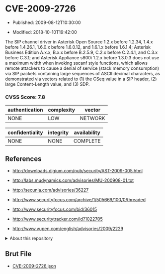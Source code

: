 # CVE-2009-2726

- Published: 2009-08-12T10:30:00

- Modified: 2018-10-10T19:42:00

The SIP channel driver in Asterisk Open Source 1.2.x before 1.2.34, 1.4.x before 1.4.26.1, 1.6.0.x before 1.6.0.12, and 1.6.1.x before 1.6.1.4; Asterisk Business Edition A.x.x, B.x.x before B.2.5.9, C.2.x before C.2.4.1, and C.3.x before C.3.1; and Asterisk Appliance s800i 1.2.x before 1.3.0.3 does not use a maximum width when invoking sscanf style functions, which allows remote attackers to cause a denial of service (stack memory consumption) via SIP packets containing large sequences of ASCII decimal characters, as demonstrated via vectors related to (1) the CSeq value in a SIP header, (2) large Content-Length value, and (3) SDP.

### CVSS Score: **7.8**

| authentication | complexity | vector |
| --- | --- | --- |
| NONE | LOW | NETWORK |

| confidentiality | integrity | availability |
| --- | --- | --- |
| NONE | NONE | COMPLETE |

## References

* http://downloads.digium.com/pub/security/AST-2009-005.html

* http://labs.mudynamics.com/advisories/MU-200908-01.txt

* http://secunia.com/advisories/36227

* http://www.securityfocus.com/archive/1/505669/100/0/threaded

* http://www.securityfocus.com/bid/36015

* http://www.securitytracker.com/id?1022705

* http://www.vupen.com/english/advisories/2009/2229

<details>
<summary>About this repository</summary> 

  This repository is part of the project [Live Hack CVE](https://github.com/Live-Hack-CVE). Main website can be found [www.live-hack.org](https://www.live-hack.org) 
  
  Made by [Sn0wAlice](https://github.com/Sn0wAlice) for the people that care about security and need to have a feed of the latest CVEs. Hope you enjoy it, don't forget to star the repo and follow me on [Twitter](https://twitter.com/Sn0wAlice) and [Github](https://github.com/Sn0wAlice). And that is my [personnal website](https://www.alice-snow.me/)

  - [Home Page](https://github.com/Live-Hack-CVE)
  - [Framework](https://github.com/Live-Hack-CVE/cve-framework)
  - [CVE database](https://github.com/Live-Hack-CVE/full_database)
  - [Changelog](https://github.com/Live-Hack-CVE/Changelog)
</details>

## Brut File

* [CVE-2009-2726.json](https://raw.githubusercontent.com/Live-Hack-CVE/full_database/main/cves/2009/CVE-2009-2726.json)

